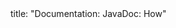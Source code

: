 <frontmatter>
title: "Documentation: JavaDoc: How"
</frontmatter>

<include src="index-body.md" boilerplate />
